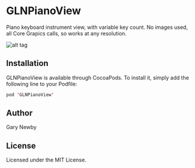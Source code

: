 GLNPianoView
============

Piano keyboard instrument view, with variable key count. No images used,<br />
all Core Grapics calls, so works at any resolution.

![alt tag](https://github.com/garynewby/GLNPianoView/raw/master/screen.png)


## Installation

GLNPianoView is available through CocoaPods. To install it, simply add the<br />
following line to your Podfile:

```swift
pod 'GLNPianoView'
```

## Author

Gary Newby

## License

Licensed under the MIT License.

